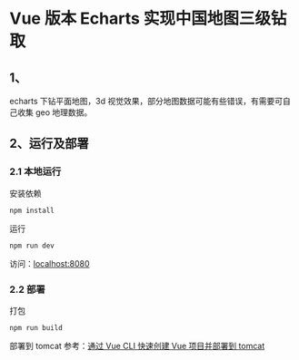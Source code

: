 # Vue 版本 Echarts 实现中国地图三级钻取

## 1、

echarts 下钻平面地图，3d 视觉效果，部分地图数据可能有些错误，有需要可自己收集 geo 地理数据。

## 2、运行及部署

### 2.1 本地运行

安装依赖

```
npm install
```

运行

```
npm run dev
```

访问：[localhost:8080](localhost:8080)

### 2.2 部署

打包

```
npm run build
```

部署到 tomcat 参考：[通过 Vue CLI 快速创建 Vue 项目并部署到 tomcat](https://dongkelun.com/2018/11/19/vueCliCreateProject/)
